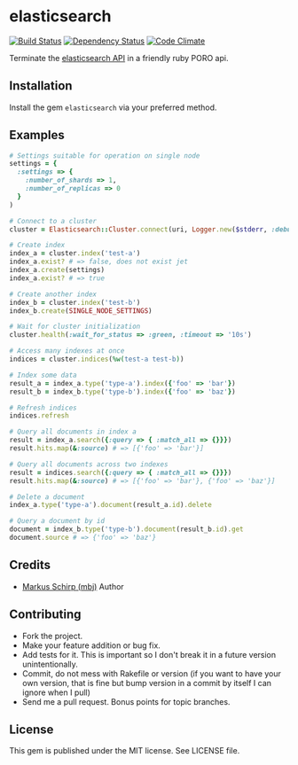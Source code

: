 elasticsearch
=============

[![Build Status](https://secure.travis-ci.org/mbj/elasticsearch.png?branch=master)](http://travis-ci.org/mbj/elasticsearch)
[![Dependency Status](https://gemnasium.com/mbj/elasticsearch.png)](https://gemnasium.com/mbj/elasticsearch)
[![Code Climate](https://codeclimate.com/github/mbj/elasticsearch.png)](https://codeclimate.com/github/mbj/elasticsearch)

Terminate the [elasticsearch API](http://www.elasticsearch.org/guide/reference/api/) in a friendly ruby PORO api.

Installation
------------

Install the gem `elasticsearch` via your preferred method.

Examples
--------

```ruby
# Settings suitable for operation on single node
settings = {
  :settings => {
    :number_of_shards => 1,
    :number_of_replicas => 0
  }
)

# Connect to a cluster
cluster = Elasticsearch::Cluster.connect(uri, Logger.new($stderr, :debug)) }

# Create index 
index_a = cluster.index('test-a')
index_a.exist? # => false, does not exist jet
index_a.create(settings) 
index_a.exist? # => true

# Create another index
index_b = cluster.index('test-b')
index_b.create(SINGLE_NODE_SETTINGS)

# Wait for cluster initialization
cluster.health(:wait_for_status => :green, :timeout => '10s')

# Access many indexes at once
indices = cluster.indices(%w(test-a test-b))

# Index some data
result_a = index_a.type('type-a').index({'foo' => 'bar'})
result_b = index_b.type('type-b').index({'foo' => 'baz'})

# Refresh indices
indices.refresh

# Query all documents in index a
result = index_a.search({:query => { :match_all => {}}})
result.hits.map(&:source) # => [{'foo' => 'bar'}]

# Query all documents across two indexes
result = indices.search({:query => { :match_all => {}}})
result.hits.map(&:source) # => [{'foo' => 'bar'}, {'foo' => 'baz'}]

# Delete a document
index_a.type('type-a').document(result_a.id).delete

# Query a document by id
document = index_b.type('type-b').document(result_b.id).get
document.source # => {'foo' => 'baz'}
```

Credits
-------

* [Markus Schirp (mbj)](https://github.com/mbj) Author

Contributing
-------------

* Fork the project.
* Make your feature addition or bug fix.
* Add tests for it. This is important so I don't break it in a
  future version unintentionally.
* Commit, do not mess with Rakefile or version
  (if you want to have your own version, that is fine but bump version in a commit by itself I can ignore when I pull)
* Send me a pull request. Bonus points for topic branches.

License
-------

This gem is published under the MIT license. See LICENSE file.
